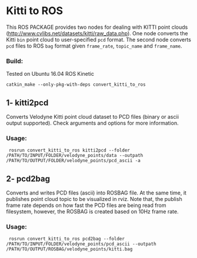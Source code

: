 # Kitti to ROS
This ROS PACKAGE provides two nodes for dealing with KITTI point clouds (http://www.cvlibs.net/datasets/kitti/raw_data.php). One node converts the Kitti `bin` point cloud to user-specified `pcd` format. The second node converts `pcd` files to ROS `bag` format given `frame_rate`, `topic_name` and `frame_name`.

### Build:
Tested on Ubuntu 16.04 ROS Kinetic 
```
catkin_make --only-pkg-with-deps convert_kitti_to_ros
```

## 1- kitti2pcd
Converts Velodyne Kitti point cloud dataset to PCD files (binary or ascii output supported). Check arguments and options for more information.
### Usage:
```
 rosrun convert_kitti_to_ros kitti2pcd --folder /PATH/TO/INPUT/FOLDER/velodyne_points/data --outpath /PATH/TO/OUTPUT/FOLDER/velodyne_points/pcd_ascii -a
```
## 2- pcd2bag
Converts and writes PCD files (ascii) into ROSBAG file. At the same time, it publishes point cloud topic to be visualized in rviz. Note that, the publish frame rate depends on how fast the PCD files are being read from filesystem, however, the ROSBAG is created based on 10Hz frame rate.
### Usage:
```
 rosrun convert_kitti_to_ros pcd2bag --folder /PATH/TO/INPUT/FOLDER/velodyne_points/pcd_ascii --outpath /PATH/TO/OUTPUT/ROSBAG/velodyne_points/kitti.bag
```

